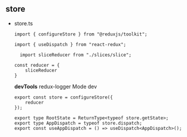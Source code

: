 
## store

- store.ts

  ```
  import { configureStore } from "@reduxjs/toolkit";
  ```

  ```
  import { useDispatch } from "react-redux";
  ```
  ```
    import sliceReducer from "./slices/slice";
  ``` 

    ```
    const reducer = {
        sliceReducer
    }
    ```

  **devTools** redux-logger Mode dev

    ```
    export const store = configureStore({
        reducer
    });
    ```

    ```
    export type RootState = ReturnType<typeof store.getState>;
    export type AppDispatch = typeof store.dispatch;
    export const useAppDispatch = () => useDispatch<AppDispatch>();
    ```
